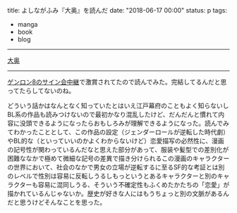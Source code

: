 title: よしながふみ『大奥』を読んだ
date: "2018-06-17 00:00"
status: p
tags:
- manga
- book
- blog
---

[大奥](https://www.hakusensha.co.jp/women/com.html)<br>

---
[ゲンロン8のサイン会中継](http://live.nicovideo.jp/watch/lv313450011)で激賞されてたので読んでみた。完結してるんだと思ってたらしてないのね。<br>

どういう話かはなんとなく知っていたとはいえ江戸幕府のこともよく知らないしBL系の作品も読みつけないので最初かなり混乱したけど、だんだんと慣れて内容に没頭できるようになったらおもしろみが理解できるようになった。読んでみてわかったこととして、この作品の設定（ジェンダーロールが逆転した時代劇）やBL的な（といっていいのかよくわからないけど）恋愛描写の必然性に、漫画の記号性が関わっているんだなと思えた部分があって、服装や髪型での差別化が困難ななかで極めて微細な記号の差異で描き分けられるこの漫画のキャラクターの世界において、社会のなかで男女の立場が逆転するに至るSF的な考証とは別のレベルで性別は容易に反転しうるしもっというとあるキャラクターと別のキャラクターも容易に混同しうる、そういう不確定性もふくめたかたちの「恋愛」が描かれているんじゃないか。歴史が好きな人にはもうちょっと別の文脈があるんだと思うけどそんなことを思った。<br>
